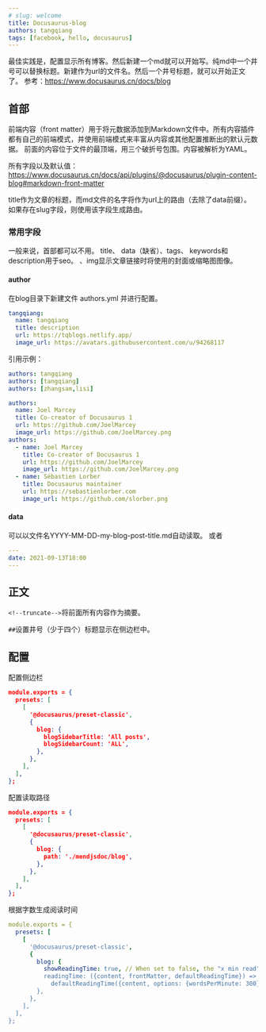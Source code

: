 ```yaml
---
# slug: welcome
title: Docusaurus-blog
authors: tangqiang
tags: [facebook, hello, docusaurus]
---
```


最佳实践是，配置显示所有博客。然后新建一个md就可以开始写。纯md中一个井号可以替换标题。新建作为url的文件名。然后一个井号标题，就可以开始正文了。
参考：https://www.docusaurus.cn/docs/blog
<!--truncate-->

## 首部

前端内容（front matter）用于将元数据添加到Markdown文件中。所有内容插件都有自己的前端模式，并使用前端模式来丰富从内容或其他配置推断出的默认元数据。 前面的内容位于文件的最顶端，用三个破折号包围。内容被解析为YAML。

所有字段以及默认值：https://www.docusaurus.cn/docs/api/plugins/@docusaurus/plugin-content-blog#markdown-front-matter

title作为文章的标题，而md文件的名字将作为url上的路由（去除了data前缀）。如果存在slug字段，则使用该字段生成路由。

### 常用字段
一般来说，首部都可以不用。
title、
data（缺省）、tags、
keywords和description用于seo。
、img显示文章链接时将使用的封面或缩略图图像。
#### author
在blog目录下新建文件 authors.yml 并进行配置。
``` yaml
tangqiang:
  name: tangqiang
  title: description
  url: https://tqblogs.netlify.app/
  image_url: https://avatars.githubusercontent.com/u/94268117
```
引用示例：
``` yaml
authors: tangqiang
authors: [tangqiang]
authors: [zhangsam,lisi]

authors:
  name: Joel Marcey
  title: Co-creator of Docusaurus 1
  url: https://github.com/JoelMarcey
  image_url: https://github.com/JoelMarcey.png
authors:
  - name: Joel Marcey
    title: Co-creator of Docusaurus 1
    url: https://github.com/JoelMarcey
    image_url: https://github.com/JoelMarcey.png
  - name: Sébastien Lorber
    title: Docusaurus maintainer
    url: https://sebastienlorber.com
    image_url: https://github.com/slorber.png
```

#### data
可以以文件名YYYY-MM-DD-my-blog-post-title.md自动读取。
或者
``` yaml
---
date: 2021-09-13T18:00
---
```

## 正文

`<!--truncate-->`将前面所有内容作为摘要。

`##`设置井号（少于四个）标题显示在侧边栏中。

## 配置
配置侧边栏
``` json
module.exports = {
  presets: [
    [
      '@docusaurus/preset-classic',
      {
        blog: {
          blogSidebarTitle: 'All posts',
          blogSidebarCount: 'ALL',
        },
      },
    ],
  ],
};
```
配置读取路径
``` json
module.exports = {
  presets: [
    [
      '@docusaurus/preset-classic',
      {
        blog: {
          path: './mendjsdoc/blog',
        },
      },
    ],
  ],
};
```
根据字数生成阅读时间
``` yaml
module.exports = {
  presets: [
    [
      '@docusaurus/preset-classic',
      {
        blog: {
          showReadingTime: true, // When set to false, the "x min read" won't be shown
          readingTime: ({content, frontMatter, defaultReadingTime}) =>
            defaultReadingTime({content, options: {wordsPerMinute: 300}}),
        },
      },
    ],
  ],
};
```